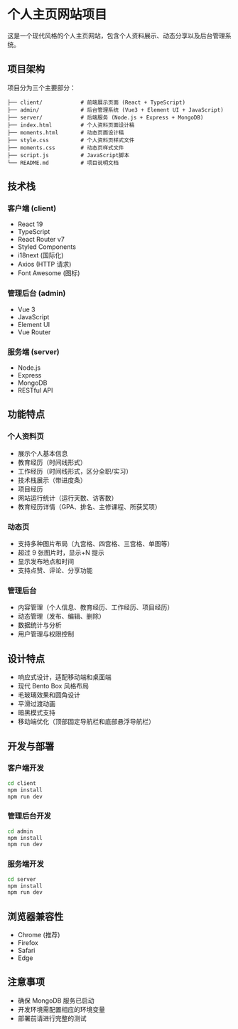 # 个人主页网站项目

这是一个现代风格的个人主页网站，包含个人资料展示、动态分享以及后台管理系统。

## 项目架构

项目分为三个主要部分：

```
├── client/            # 前端展示页面 (React + TypeScript)
├── admin/             # 后台管理系统 (Vue3 + Element UI + JavaScript)
├── server/            # 后端服务 (Node.js + Express + MongoDB)
├── index.html         # 个人资料页面设计稿
├── moments.html       # 动态页面设计稿
├── style.css          # 个人资料页样式文件
├── moments.css        # 动态页样式文件
├── script.js          # JavaScript脚本
└── README.md          # 项目说明文档
```

## 技术栈

### 客户端 (client)

- React 19
- TypeScript
- React Router v7
- Styled Components
- i18next (国际化)
- Axios (HTTP 请求)
- Font Awesome (图标)

### 管理后台 (admin)

- Vue 3
- JavaScript
- Element UI
- Vue Router

### 服务端 (server)

- Node.js
- Express
- MongoDB
- RESTful API

## 功能特点

### 个人资料页

- 展示个人基本信息
- 教育经历（时间线形式）
- 工作经历（时间线形式，区分全职/实习）
- 技术栈展示（带进度条）
- 项目经历
- 网站运行统计（运行天数、访客数）
- 教育经历详情（GPA、排名、主修课程、所获奖项）

### 动态页

- 支持多种图片布局（九宫格、四宫格、三宫格、单图等）
- 超过 9 张图片时，显示+N 提示
- 显示发布地点和时间
- 支持点赞、评论、分享功能

### 管理后台

- 内容管理（个人信息、教育经历、工作经历、项目经历）
- 动态管理（发布、编辑、删除）
- 数据统计与分析
- 用户管理与权限控制

## 设计特点

- 响应式设计，适配移动端和桌面端
- 现代 Bento Box 风格布局
- 毛玻璃效果和圆角设计
- 平滑过渡动画
- 暗黑模式支持
- 移动端优化（顶部固定导航栏和底部悬浮导航栏）

## 开发与部署

### 客户端开发

```bash
cd client
npm install
npm run dev
```

### 管理后台开发

```bash
cd admin
npm install
npm run dev
```

### 服务端开发

```bash
cd server
npm install
npm run dev
```

## 浏览器兼容性

- Chrome (推荐)
- Firefox
- Safari
- Edge

## 注意事项

- 确保 MongoDB 服务已启动
- 开发环境需配置相应的环境变量
- 部署前请进行完整的测试
